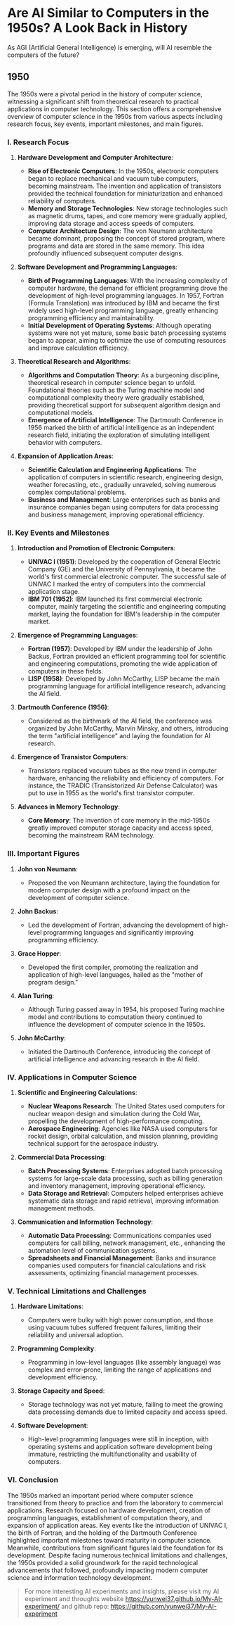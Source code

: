 # Are AI Similar to Computers in the 1950s? A Look Back in History

As AGI (Artificial General Intelligence) is emerging, will AI resemble the computers of the future?

## 1950

The 1950s were a pivotal period in the history of computer science, witnessing a significant shift from theoretical research to practical applications in computer technology. This section offers a comprehensive overview of computer science in the 1950s from various aspects including research focus, key events, important milestones, and main figures.

### I. Research Focus

1. **Hardware Development and Computer Architecture**:
   - **Rise of Electronic Computers**: In the 1950s, electronic computers began to replace mechanical and vacuum tube computers, becoming mainstream. The invention and application of transistors provided the technical foundation for miniaturization and enhanced reliability of computers.
   - **Memory and Storage Technologies**: New storage technologies such as magnetic drums, tapes, and core memory were gradually applied, improving data storage and access speeds of computers.
   - **Computer Architecture Design**: The von Neumann architecture became dominant, proposing the concept of stored program, where programs and data are stored in the same memory. This idea profoundly influenced subsequent computer designs.

2. **Software Development and Programming Languages**:
   - **Birth of Programming Languages**: With the increasing complexity of computer hardware, the demand for efficient programming drove the development of high-level programming languages. In 1957, Fortran (Formula Translation) was introduced by IBM and became the first widely used high-level programming language, greatly enhancing programming efficiency and maintainability.
   - **Initial Development of Operating Systems**: Although operating systems were not yet mature, some basic batch processing systems began to appear, aiming to optimize the use of computing resources and improve calculation efficiency.

3. **Theoretical Research and Algorithms**:
   - **Algorithms and Computation Theory**: As a burgeoning discipline, theoretical research in computer science began to unfold. Foundational theories such as the Turing machine model and computational complexity theory were gradually established, providing theoretical support for subsequent algorithm design and computational models.
   - **Emergence of Artificial Intelligence**: The Dartmouth Conference in 1956 marked the birth of artificial intelligence as an independent research field, initiating the exploration of simulating intelligent behavior with computers.

4. **Expansion of Application Areas**:
   - **Scientific Calculation and Engineering Applications**: The application of computers in scientific research, engineering design, weather forecasting, etc., gradually unraveled, solving numerous complex computational problems.
   - **Business and Management**: Large enterprises such as banks and insurance companies began using computers for data processing and business management, improving operational efficiency.

### II. Key Events and Milestones

1. **Introduction and Promotion of Electronic Computers**:
   - **UNIVAC I (1951)**: Developed by the cooperation of General Electric Company (GE) and the University of Pennsylvania, it became the world's first commercial electronic computer. The successful sale of UNIVAC I marked the entry of computers into the commercial application stage.
   - **IBM 701 (1952)**: IBM launched its first commercial electronic computer, mainly targeting the scientific and engineering computing market, laying the foundation for IBM's leadership in the computer market.

2. **Emergence of Programming Languages**:
   - **Fortran (1957)**: Developed by IBM under the leadership of John Backus, Fortran provided an efficient programming tool for scientific and engineering computations, promoting the wide application of computers in these fields.
   - **LISP (1958)**: Developed by John McCarthy, LISP became the main programming language for artificial intelligence research, advancing the AI field.

3. **Dartmouth Conference (1956)**:
   - Considered as the birthmark of the AI field, the conference was organized by John McCarthy, Marvin Minsky, and others, introducing the term "artificial intelligence" and laying the foundation for AI research.

4. **Emergence of Transistor Computers**:
   - Transistors replaced vacuum tubes as the new trend in computer hardware, enhancing the reliability and efficiency of computers. For instance, the TRADIC (Transistorized Air Defense Calculator) was put to use in 1955 as the world's first transistor computer.

5. **Advances in Memory Technology**:
   - **Core Memory**: The invention of core memory in the mid-1950s greatly improved computer storage capacity and access speed, becoming the mainstream RAM technology.

### III. Important Figures

1. **John von Neumann**:
   - Proposed the von Neumann architecture, laying the foundation for modern computer design with a profound impact on the development of computer science.

2. **John Backus**:
   - Led the development of Fortran, advancing the development of high-level programming languages and significantly improving programming efficiency.

3. **Grace Hopper**:
   - Developed the first compiler, promoting the realization and application of high-level languages, hailed as the "mother of program design."

4. **Alan Turing**:
   - Although Turing passed away in 1954, his proposed Turing machine model and contributions to computation theory continued to influence the development of computer science in the 1950s.

5. **John McCarthy**:
   - Initiated the Dartmouth Conference, introducing the concept of artificial intelligence and advancing research in the AI field.

### IV. Applications in Computer Science

1. **Scientific and Engineering Calculations**:
   - **Nuclear Weapons Research**: The United States used computers for nuclear weapon design and simulation during the Cold War, propelling the development of high-performance computing.
   - **Aerospace Engineering**: Agencies like NASA used computers for rocket design, orbital calculation, and mission planning, providing technical support for the aerospace industry.

2. **Commercial Data Processing**:
   - **Batch Processing Systems**: Enterprises adopted batch processing systems for large-scale data processing, such as billing generation and inventory management, improving operational efficiency.
   - **Data Storage and Retrieval**: Computers helped enterprises achieve systematic data storage and rapid retrieval, improving information management methods.

3. **Communication and Information Technology**:
   - **Automatic Data Processing**: Communications companies used computers for call billing, network management, etc., enhancing the automation level of communication systems.
   - **Spreadsheets and Financial Management**: Banks and insurance companies used computers for financial calculations and risk assessments, optimizing financial management processes.

### V. Technical Limitations and Challenges

1. **Hardware Limitations**:
   - Computers were bulky with high power consumption, and those using vacuum tubes suffered frequent failures, limiting their reliability and universal adoption.

2. **Programming Complexity**:
   - Programming in low-level languages (like assembly language) was complex and error-prone, limiting the range of applications and development efficiency.

3. **Storage Capacity and Speed**:
   - Storage technology was not yet mature, failing to meet the growing data processing demands due to limited capacity and access speed.

4. **Software Development**:
   - High-level programming languages were still in inception, with operating systems and application software development being immature, restricting the multifunctionality and usability of computers.

### VI. Conclusion

The 1950s marked an important period where computer science transitioned from theory to practice and from the laboratory to commercial applications. Research focused on hardware development, creation of programming languages, establishment of computation theory, and expansion of application areas. Key events like the introduction of UNIVAC I, the birth of Fortran, and the holding of the Dartmouth Conference highlighted important milestones toward maturity in computer science. Meanwhile, contributions from significant figures laid the foundation for its development. Despite facing numerous technical limitations and challenges, the 1950s provided a solid groundwork for the rapid technological advancements that followed, profoundly impacting modern computer science and information technology development.

> For more interesting AI experiments and insights, please visit my AI experiment and throughts website <https://yunwei37.github.io/My-AI-experiment/> and github repo: <https://github.com/yunwei37/My-AI-experiment>
